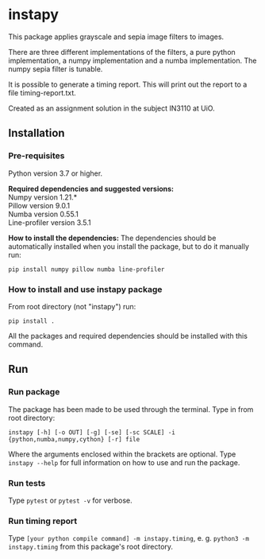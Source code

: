 # instapy

This package applies grayscale and sepia image filters to images. 

There are three different implementations of the filters, a pure python implementation, a numpy implementation and a numba implementation. The numpy sepia filter is tunable.

It is possible to generate a timing report. This will print out the report to a file timing-report.txt.

Created as an assignment solution in the subject IN3110 at UiO.

## Installation
### Pre-requisites
Python version 3.7 or higher.

__Required dependencies and suggested versions:__\
Numpy version 1.21.*\
Pillow version 9.0.1\
Numba version 0.55.1 \
Line-profiler version 3.5.1

__How to install the dependencies:__ 
The dependencies should be automatically installed when you install the package, but to do it manually run: 

`pip install numpy pillow numba line-profiler`

### How to install and use instapy package
From root directory (not "instapy") run:
```
pip install .
```
All the packages and required dependencies should be installed with this command.

## Run
### Run package
The package has been made to be used through the terminal. Type in from root directory:
```
instapy [-h] [-o OUT] [-g] [-se] [-sc SCALE] -i {python,numba,numpy,cython} [-r] file
```
Where the arguments enclosed within the brackets are optional. Type `instapy --help` for full information on how to use and run the package.

### Run tests
Type `pytest` or `pytest -v` for verbose.

### Run timing report
Type `[your python compile command] -m instapy.timing`, e. g. `python3 -m instapy.timing` from this package's root directory.
